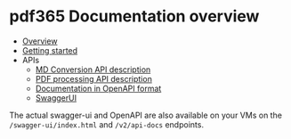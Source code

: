 # pdf365 Documentation overview

- [Overview](./Overview)
- [Getting started](./GettingStarted)
- APIs
  - [MD Conversion API description](./MdToPdfConversionApi)
  - [PDF processing API description](./PdfProcessingApi)
  - [Documentation in OpenAPI format](/api-docs/v1)
  - [SwaggerUI](/swagger-ui/)

The actual swagger-ui and OpenAPI are also available on your VMs on the `/swagger-ui/index.html` and `/v2/api-docs` endpoints.
